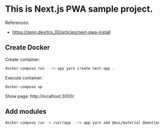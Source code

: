 # This is Next.js PWA sample project.

References: 
  - https://zenn.dev/tns_00/articles/next-pwa-install


## Create Docker

Create container:
```sh
docker-compose run --rm app yarn create next-app .
```

Execute container:
```sh
docker-compose up
```

Show page: http://localhost:3000/


## Add modules

```sh
docker-compose run -w /usr/app --rm app yarn add @mui/material @emotion/react @emotion/styled
```
